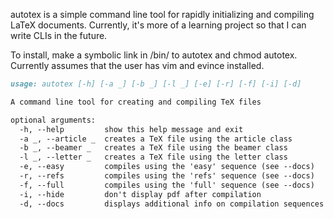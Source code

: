 autotex is a simple command line tool for rapidly initializing and compiling LaTeX documents. Currently, it's more of a learning project so that I can write CLIs in the future. 

To install, make a symbolic link in /bin/ to autotex and chmod autotex. Currently assumes that the user has vim and evince installed. 

```markdown
usage: autotex [-h] [-a _] [-b _] [-l _] [-e] [-r] [-f] [-i] [-d]

A command line tool for creating and compiling TeX files

optional arguments:
  -h, --help         show this help message and exit
  -a _, --article _  creates a TeX file using the article class
  -b _, --beamer _   creates a TeX file using the beamer class
  -l _, --letter _   creates a TeX file using the letter class
  -e, --easy         compiles using the 'easy' sequence (see --docs)
  -r, --refs         compiles using the 'refs' sequence (see --docs)
  -f, --full         compiles using the 'full' sequence (see --docs)
  -i, --hide         don't display pdf after compilation
  -d, --docs         displays additional info on compilation sequences
```
